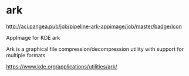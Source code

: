 # ark
http://aci.pangea.pub/job/pipeline-ark-appimage/job/master/badge/icon

AppImage for KDE ark

Ark is a graphical file compression/decompression utility with support for multiple formats

https://www.kde.org/applications/utilities/ark/
